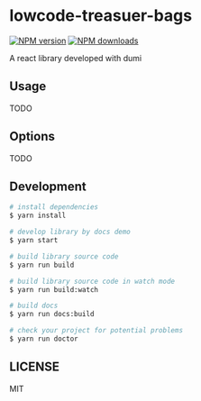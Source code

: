 # lowcode-treasuer-bags

[![NPM version](https://img.shields.io/npm/v/lowcode-treasuer-bags.svg?style=flat)](https://npmjs.org/package/lowcode-treasuer-bags)
[![NPM downloads](http://img.shields.io/npm/dm/lowcode-treasuer-bags.svg?style=flat)](https://npmjs.org/package/lowcode-treasuer-bags)

A react library developed with dumi

## Usage

TODO

## Options

TODO

## Development

```bash
# install dependencies
$ yarn install

# develop library by docs demo
$ yarn start

# build library source code
$ yarn run build

# build library source code in watch mode
$ yarn run build:watch

# build docs
$ yarn run docs:build

# check your project for potential problems
$ yarn run doctor
```

## LICENSE

MIT
